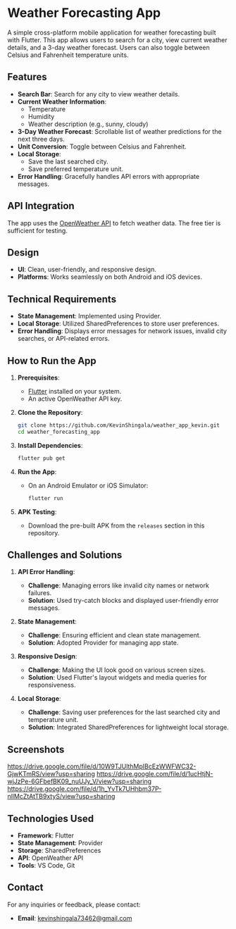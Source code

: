 # Weather Forecasting App

A simple cross-platform mobile application for weather forecasting built with Flutter. This app allows users to search for a city, view current weather details, and a 3-day weather forecast. Users can also toggle between Celsius and Fahrenheit temperature units.

## Features

- **Search Bar**: Search for any city to view weather details.
- **Current Weather Information**:
  - Temperature
  - Humidity
  - Weather description (e.g., sunny, cloudy)
- **3-Day Weather Forecast**: Scrollable list of weather predictions for the next three days.
- **Unit Conversion**: Toggle between Celsius and Fahrenheit.
- **Local Storage**:
  - Save the last searched city.
  - Save preferred temperature unit.
- **Error Handling**: Gracefully handles API errors with appropriate messages.

## API Integration

The app uses the [OpenWeather API](https://openweathermap.org/api) to fetch weather data. The free tier is sufficient for testing.

## Design

- **UI**: Clean, user-friendly, and responsive design.
- **Platforms**: Works seamlessly on both Android and iOS devices.

## Technical Requirements

- **State Management**: Implemented using Provider.
- **Local Storage**: Utilized SharedPreferences to store user preferences.
- **Error Handling**: Displays error messages for network issues, invalid city searches, or API-related errors.

## How to Run the App

1. **Prerequisites**:
   - [Flutter](https://flutter.dev/docs/get-started/install) installed on your system.
   - An active OpenWeather API key.

2. **Clone the Repository**:
   ```bash
   git clone https://github.com/KevinShingala/weather_app_kevin.git
   cd weather_forecasting_app
   ```

3. **Install Dependencies**:
   ```bash
   flutter pub get
   ```

4. **Run the App**:
   - On an Android Emulator or iOS Simulator:
     ```bash
     flutter run
     ```

5. **APK Testing**:
   - Download the pre-built APK from the `releases` section in this repository.

## Challenges and Solutions

1. **API Error Handling**:
   - **Challenge**: Managing errors like invalid city names or network failures.
   - **Solution**: Used try-catch blocks and displayed user-friendly error messages.

2. **State Management**:
   - **Challenge**: Ensuring efficient and clean state management.
   - **Solution**: Adopted Provider for managing app state.

3. **Responsive Design**:
   - **Challenge**: Making the UI look good on various screen sizes.
   - **Solution**: Used Flutter's layout widgets and media queries for responsiveness.

4. **Local Storage**:
   - **Challenge**: Saving user preferences for the last searched city and temperature unit.
   - **Solution**: Integrated SharedPreferences for lightweight local storage.

## Screenshots

https://drive.google.com/file/d/10W9TJUlthMpIBcEzWWFWC32-GjwKTmRS/view?usp=sharing
https://drive.google.com/file/d/1ucHtjN-wjJzPe-6GFbefBK09_nuUJy_V/view?usp=sharing
https://drive.google.com/file/d/1h_YvTk7UHhbm37P-nllMcZtAtTB9xtyS/view?usp=sharing

## Technologies Used

- **Framework**: Flutter
- **State Management**: Provider
- **Storage**: SharedPreferences
- **API**: OpenWeather API
- **Tools**: VS Code, Git


## Contact

For any inquiries or feedback, please contact:
- **Email**: kevinshingala73462@gmail.com

